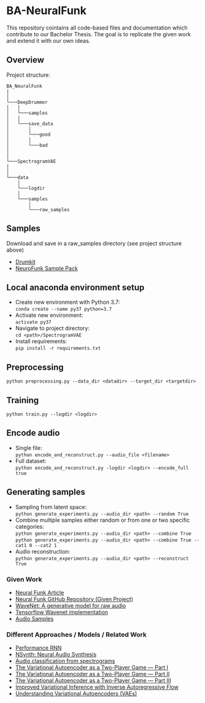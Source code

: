 # BA-NeuralFunk
This repository cointains all code-based files and documentation which contribute to our Bachelor Thesis. The goal is to replicate the given work and extend it with our own ideas.

## Overview
Project structure:

```
BA_NeuralFunk
|
│
└───DeepDrummer
│   │ 
│   └───samples
│   │ 
│   └───save_data
│       │ 
│       └───good
│       │ 
│       └───bad
│
|
└───SpectrogramVAE
│
│
└───data
    │
    └───logdir
    │ 
    └───samples
        │ 
        └───raw_samples

```
## Samples
Download and save in a raw_samples directory (see project structure above)
* [Drumkit](https://s3-ap-northeast-1.amazonaws.com/codepen-dev/drumkit_dataset.zip)
* [NeuroFunk Sample Pack](https://www.ghosthack.de/free_sample_packs/neurofunk-sample-pack/)

## Local anaconda environment setup
* Create new environment with Python 3.7:\
```conda create --name py37 python=3.7```
* Activate new environment:\
```activate py37```
* Navigate to project directory:\
```cd <path>/SpectrogramVAE```
* Install requirements:\
```pip install -r requirements.txt```

## Preprocessing
```python preprocessing.py --data_dir <datadir> --target_dir <targetdir>```
## Training
```python train.py --logdir <logdir>```
## Encode audio
* Single file:\
```python encode_and_reconstruct.py --audio_file <filename>```
* Full dataset:\
```python encode_and_reconstruct.py -logdir <logdir> --encode_full true```
## Generating samples
* Sampling from latent space:\
```python generate_experiments.py --audio_dir <path> --random True```
* Combine multiple samples either random or from one or two specific categories:\
```python generate_experiments.py --audio_dir <path> --combine True```\
```python generate_experiments.py --audio_dir <path> --combine True --cat1 0 --cat2 1```
* Audio reconstruction:\
```python generate_experiments.py --audio_dir <path> --reconstruct True```




### Given Work
* [Neural Funk Article](https://towardsdatascience.com/neuralfunk-combining-deep-learning-with-sound-design-91935759d628) 
* [Neural Funk GitHub Repository (Given Project)](https://github.com/maxfrenzel/SpectrogramVAE) 
* [WaveNet: A generative model for raw audio](https://www.deepmind.com/blog/wavenet-a-generative-model-for-raw-audio)
* [Tensorflow Wavenet implementation](https://github.com/ibab/tensorflow-wavenet)
* [Audio Samples](https://www.dropbox.com/s/vo5s1iq5eqyxxcm/Generated%20Samples.zip?dl=0)

### Different Approaches / Models / Related Work
* [Performance RNN](https://magenta.tensorflow.org/performance-rnn)
* [NSynth: Neural Audio Synthesis](https://magenta.tensorflow.org/nsynth)
* [Audio classification from spectrograms](https://gist.github.com/naotokui/a2b331dd206b13a70800e862cfe7da3c)
* [The Variational Autoencoder as a Two-Player Game — Part I](https://towardsdatascience.com/the-variational-autoencoder-as-a-two-player-game-part-i-4c3737f0987b)
* [The Variational Autoencoder as a Two-Player Game — Part II](https://towardsdatascience.com/the-variational-autoencoder-as-a-two-player-game-part-ii-b80d48512f46)
* [The Variational Autoencoder as a Two-Player Game — Part III](https://towardsdatascience.com/the-variational-autoencoder-as-a-two-player-game-part-iii-d8d56c301600)
* [Improved Variational Inference with Inverse Autoregressive Flow](https://arxiv.org/pdf/1606.04934.pdf)
* [Understanding Variational Autoencoders (VAEs)](https://towardsdatascience.com/understanding-variational-autoencoders-vaes-f70510919f73)
